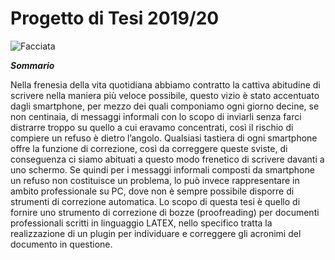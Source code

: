 # **Progetto di Tesi 2019/20**

![Facciata](https://user-images.githubusercontent.com/28917454/153767078-dfab790c-9d9a-410b-b426-4a5aeb2480d4.jpg)

***Sommario***

Nella frenesia della vita quotidiana abbiamo contratto la cattiva abitudine di scrivere nella
maniera più veloce possibile, questo vizio è stato accentuato dagli smartphone, per mezzo
dei quali componiamo ogni giorno decine, se non centinaia, di messaggi informali con
lo scopo di inviarli senza farci distrarre troppo su quello a cui eravamo concentrati, così
il rischio di compiere un refuso è dietro l’angolo. Qualsiasi tastiera di ogni smartphone
offre la funzione di correzione, così da correggere queste sviste, di conseguenza ci siamo
abituati a questo modo frenetico di scrivere davanti a uno schermo. Se quindi per i
messaggi informali composti da smartphone un refuso non costituisce un problema, lo
può invece rappresentare in ambito professionale su PC, dove non è sempre possibile
disporre di strumenti di correzione automatica.
Lo scopo di questa tesi è quello di fornire uno strumento di correzione di bozze
(proofreading) per documenti professionali scritti in linguaggio LATEX, nello specifico
tratta la realizzazione di un plugin per individuare e correggere gli acronimi del documento
in questione.
